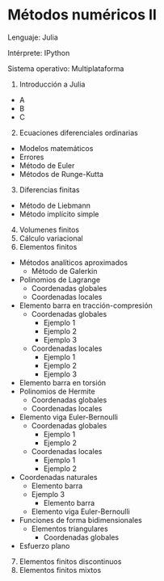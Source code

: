 # Métodos numéricos II

Lenguaje: Julia

Intérprete: IPython

Sistema operativo: Multiplataforma

1. Introducción a Julia
  * A
  * B
  * C
2. Ecuaciones diferenciales ordinarias 
  * Modelos matemáticos
  * Errores
  * Método de Euler
  * Métodos de Runge-Kutta
3. Diferencias finitas
  * Método de Liebmann
  * Método implícito simple
4. Volumenes finitos
5. Cálculo variacional
6. Elementos finitos
  * Métodos analíticos aproximados
    * Método de Galerkin
  * Polinomios de Lagrange
    * Coordenadas globales
    * Coordenadas locales
  * Elemento barra en tracción-compresión
    * Coordenadas globales
      * Ejemplo 1
      * Ejemplo 2
      * Ejemplo 3
    * Coordenadas locales
      * Ejemplo 1
      * Ejemplo 2
      * Ejemplo 3
  * Elemento barra en torsión
  * Polinomios de Hermite
    * Coordenadas globales
    * Coordenadas locales
  * Elemento viga Euler-Bernoulli
    * Coordenadas globales
      * Ejemplo 1
      * Ejemplo 2
    * Coordenadas locales
      * Ejemplo 1
      * Ejemplo 2
  * Coordenadas naturales
    * Elemento barra
    * Ejemplo 3
      * Elemento barra
    * Elemento viga Euler-Bernoulli
  * Funciones de forma bidimensionales
    * Elementos triangulares
      * Coordenadas globales
  * Esfuerzo plano 
7. Elementos finitos discontinuos
8. Elementos finitos mixtos

